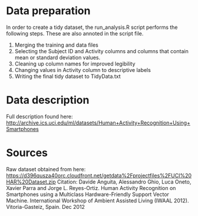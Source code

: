 # Data preparation

In order to create a tidy dataset, the run_analysis.R script performs the following steps. These are also annoted in the script file.

1) Merging the training and data files
2) Selecting the Subject ID and Activity columns and columns that contain mean or standard deviation values.
3) Cleaning up column names for improved legibility
4) Changing values in Activity column to descriptive labels
5) Writing the final tidy dataset to TidyData.txt

# Data description

Full description found here: http://archive.ics.uci.edu/ml/datasets/Human+Activity+Recognition+Using+Smartphones

# Sources
Raw dataset obtained from here: https://d396qusza40orc.cloudfront.net/getdata%2Fprojectfiles%2FUCI%20HAR%20Dataset.zip
Citation: Davide Anguita, Alessandro Ghio, Luca Oneto, Xavier Parra and Jorge L. Reyes-Ortiz. Human Activity Recognition on Smartphones using a Multiclass Hardware-Friendly Support Vector Machine. International Workshop of Ambient Assisted Living (IWAAL 2012). Vitoria-Gasteiz, Spain. Dec 2012
